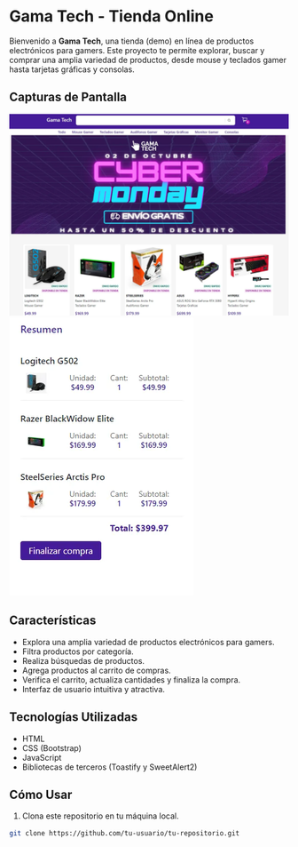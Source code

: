 # Gama Tech - Tienda Online

Bienvenido a **Gama Tech**, una tienda (demo) en línea de productos electrónicos para gamers. Este proyecto te permite explorar, buscar y comprar una amplia variedad de productos, desde mouse y teclados gamer hasta tarjetas gráficas y consolas.

## Capturas de Pantalla


[![Vista Desktop](assets/img/captura-1.webp)](assets/img/captura-1.webp)
[![Vista Mobile](assets/img/captura-2.webp)](assets/img/captura-2.webp)


## Características

- Explora una amplia variedad de productos electrónicos para gamers.
- Filtra productos por categoría.
- Realiza búsquedas de productos.
- Agrega productos al carrito de compras.
- Verifica el carrito, actualiza cantidades y finaliza la compra.
- Interfaz de usuario intuitiva y atractiva.

## Tecnologías Utilizadas

- HTML
- CSS (Bootstrap)
- JavaScript
- Bibliotecas de terceros (Toastify y SweetAlert2)

## Cómo Usar

1. Clona este repositorio en tu máquina local.

```bash
git clone https://github.com/tu-usuario/tu-repositorio.git